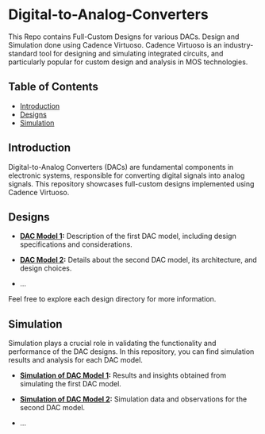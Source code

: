 # Digital-to-Analog-Converters
This Repo contains Full-Custom Designs for various DACs. Design and Simulation done using Cadence Virtuoso. Cadence Virtuoso is an industry-standard tool for designing and simulating integrated circuits, and particularly popular for custom design and analysis in MOS technologies.

## Table of Contents

- [Introduction](#introduction)
- [Designs](#designs)
- [Simulation](#simulation)

## Introduction

Digital-to-Analog Converters (DACs) are fundamental components in electronic systems, responsible for converting digital signals into analog signals. This repository showcases full-custom designs implemented using Cadence Virtuoso.

## Designs

- **[DAC Model 1](./designs/DAC_model_1):** Description of the first DAC model, including design specifications and considerations.

- **[DAC Model 2](./designs/DAC_model_2):** Details about the second DAC model, its architecture, and design choices.

- ...

Feel free to explore each design directory for more information.

## Simulation

Simulation plays a crucial role in validating the functionality and performance of the DAC designs. In this repository, you can find simulation results and analysis for each DAC model.

- **[Simulation of DAC Model 1](./simulation/DAC_model_1):** Results and insights obtained from simulating the first DAC model.

- **[Simulation of DAC Model 2](./simulation/DAC_model_2):** Simulation data and observations for the second DAC model.

- ...
